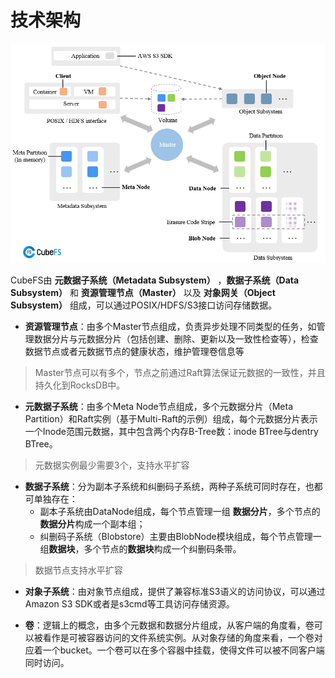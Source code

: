 # 技术架构

![arc](../pic/cfs-arch-ec.png)

CubeFS由 **元数据子系统（Metadata Subsystem）** ，**数据子系统（Data Subsystem）** 和 **资源管理节点（Master）** 以及 **对象网关（Object Subsystem）** 组成，可以通过POSIX/HDFS/S3接口访问存储数据。

- **资源管理节点**：由多个Master节点组成，负责异步处理不同类型的任务，如管理数据分片与元数据分片（包括创建、删除、更新以及一致性检查等），检查数据节点或者元数据节点的健康状态，维护管理卷信息等

> Master节点可以有多个，节点之前通过Raft算法保证元数据的一致性，并且持久化到RocksDB中。

- **元数据子系统**：由多个Meta Node节点组成，多个元数据分片（Meta Partition）和Raft实例（基于Multi-Raft的示例）组成，每个元数据分片表示一个Inode范围元数据，其中包含两个内存B-Tree数：inode BTree与dentry BTree。

> 元数据实例最少需要3个，支持水平扩容

- **数据子系统**：分为副本子系统和纠删码子系统，两种子系统可同时存在，也都可单独存在：
    - 副本子系统由DataNode组成，每个节点管理一组 **数据分片**，多个节点的**数据分片**构成一个副本组；
    - 纠删码子系统（Blobstore）主要由BlobNode模块组成，每个节点管理一组**数据块**，多个节点的**数据块**构成一个纠删码条带。

> 数据节点支持水平扩容

- **对象子系统**：由对象节点组成，提供了兼容标准S3语义的访问协议，可以通过Amazon S3 SDK或者是s3cmd等工具访问存储资源。

- **卷**：逻辑上的概念，由多个元数据和数据分片组成，从客户端的角度看，卷可以被看作是可被容器访问的文件系统实例。从对象存储的角度来看，一个卷对应着一个bucket。一个卷可以在多个容器中挂载，使得文件可以被不同客户端同时访问。

